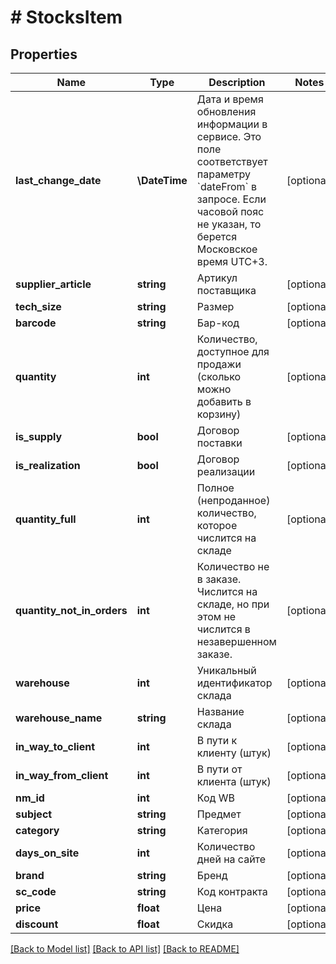 # # StocksItem

## Properties

Name | Type | Description | Notes
------------ | ------------- | ------------- | -------------
**last_change_date** | **\DateTime** | Дата и время обновления информации в сервисе. Это поле соответствует параметру &#x60;dateFrom&#x60; в запросе. Если часовой пояс не указан, то берется Московское время UTC+3. | [optional]
**supplier_article** | **string** | Артикул поставщика | [optional]
**tech_size** | **string** | Размер | [optional]
**barcode** | **string** | Бар-код | [optional]
**quantity** | **int** | Количество, доступное для продажи (сколько можно добавить в корзину) | [optional]
**is_supply** | **bool** | Договор поставки | [optional]
**is_realization** | **bool** | Договор реализации | [optional]
**quantity_full** | **int** | Полное (непроданное) количество, которое числится на складе | [optional]
**quantity_not_in_orders** | **int** | Количество не в заказе. Числится на складе, но при этом не числится в незавершенном заказе. | [optional]
**warehouse** | **int** | Уникальный идентификатор склада | [optional]
**warehouse_name** | **string** | Название склада | [optional]
**in_way_to_client** | **int** | В пути к клиенту (штук) | [optional]
**in_way_from_client** | **int** | В пути от клиента (штук) | [optional]
**nm_id** | **int** | Код WB | [optional]
**subject** | **string** | Предмет | [optional]
**category** | **string** | Категория | [optional]
**days_on_site** | **int** | Количество дней на сайте | [optional]
**brand** | **string** | Бренд | [optional]
**sc_code** | **string** | Код контракта | [optional]
**price** | **float** | Цена | [optional]
**discount** | **float** | Скидка | [optional]

[[Back to Model list]](../../README.md#models) [[Back to API list]](../../README.md#endpoints) [[Back to README]](../../README.md)
